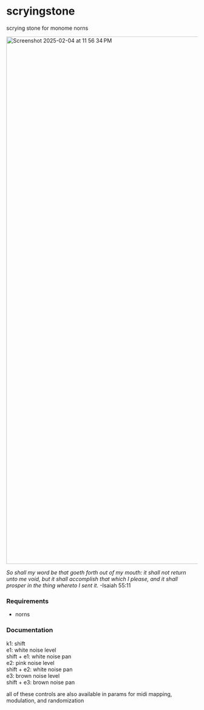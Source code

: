 # scryingstone
scrying stone for monome norns

<img width="1388" alt="Screenshot 2025-02-04 at 11 56 34 PM" src="https://github.com/user-attachments/assets/949d440c-0653-4888-9696-18a94bf43760" />

_So shall my word be that goeth forth out of my mouth: it shall not return unto me void, but it shall accomplish that which I please, and it shall prosper in the thing whereto I sent it._
-Isaiah 55:11

### Requirements

* norns


### Documentation

k1: shift <br>
e1: white noise level <br>
shift + e1: white noise pan <br>
e2: pink noise level <br>
shift + e2: white noise pan <br>
e3: brown noise level <br>
shift + e3: brown noise pan <br>

all of these controls are also available in params for midi mapping, modulation, and randomization
